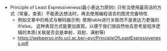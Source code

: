 - Principle of Least Expressiveness(最小表达力原则): 只有当使用最简洁的方式（常量，查表）不能表达想法时，再去使用编程语言的图灵完备特性
	- 例如文章中的格式与解码器示例: 使用table进行关联而不是表达力更强的if/else。 这种表现方式能更加直观，以便于我们很自然地去思考是程序逻辑的本质(关联是否会是单射、双射、满射等)
	- https://webperso.info.ucl.ac.be/~pvr/PrincipleOfLeastExpressiveness.pdf